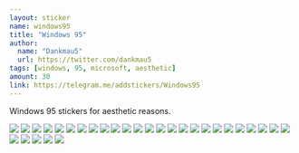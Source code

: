 ```yaml
---
layout: sticker
name: windows95
title: "Windows 95"
author:
  name: "Dankmau5"
  url: https://twitter.com/dankmau5
tags: [windows, 95, microsoft, aesthetic]
amount: 30
link: https://telegram.me/addstickers/Windows95
---
```


Windows 95 stickers for aesthetic reasons.

<div class="stickers">
  <div class="stickers-preview">
    <img src="{{ site.baseurl }}/public/stickers/{{ page.name }}/1.png" />
    <img src="{{ site.baseurl }}/public/stickers/{{ page.name }}/2.png" />
    <img src="{{ site.baseurl }}/public/stickers/{{ page.name }}/3.png" />
    <img src="{{ site.baseurl }}/public/stickers/{{ page.name }}/4.png" />
    <img src="{{ site.baseurl }}/public/stickers/{{ page.name }}/5.png" />
    <img src="{{ site.baseurl }}/public/stickers/{{ page.name }}/6.png" />
    <img src="{{ site.baseurl }}/public/stickers/{{ page.name }}/7.png" />
    <img src="{{ site.baseurl }}/public/stickers/{{ page.name }}/8.png" />
    <img src="{{ site.baseurl }}/public/stickers/{{ page.name }}/9.png" />
    <img src="{{ site.baseurl }}/public/stickers/{{ page.name }}/10.png" />
    <img src="{{ site.baseurl }}/public/stickers/{{ page.name }}/11.png" />
    <img src="{{ site.baseurl }}/public/stickers/{{ page.name }}/12.png" />
    <img src="{{ site.baseurl }}/public/stickers/{{ page.name }}/13.png" />
    <img src="{{ site.baseurl }}/public/stickers/{{ page.name }}/14.png" />
    <img src="{{ site.baseurl }}/public/stickers/{{ page.name }}/15.png" />
    <img src="{{ site.baseurl }}/public/stickers/{{ page.name }}/16.png" />
    <img src="{{ site.baseurl }}/public/stickers/{{ page.name }}/17.png" />
    <img src="{{ site.baseurl }}/public/stickers/{{ page.name }}/18.png" />
    <img src="{{ site.baseurl }}/public/stickers/{{ page.name }}/19.png" />
    <img src="{{ site.baseurl }}/public/stickers/{{ page.name }}/20.png" />
    <img src="{{ site.baseurl }}/public/stickers/{{ page.name }}/21.png" />
    <img src="{{ site.baseurl }}/public/stickers/{{ page.name }}/22.png" />
    <img src="{{ site.baseurl }}/public/stickers/{{ page.name }}/23.png" />
    <img src="{{ site.baseurl }}/public/stickers/{{ page.name }}/24.png" />
    <img src="{{ site.baseurl }}/public/stickers/{{ page.name }}/25.png" />
    <img src="{{ site.baseurl }}/public/stickers/{{ page.name }}/26.png" />
    <img src="{{ site.baseurl }}/public/stickers/{{ page.name }}/27.png" />
    <img src="{{ site.baseurl }}/public/stickers/{{ page.name }}/28.png" />
    <img src="{{ site.baseurl }}/public/stickers/{{ page.name }}/29.png" />
    <img src="{{ site.baseurl }}/public/stickers/{{ page.name }}/30.png" />
  </div>
</div>
